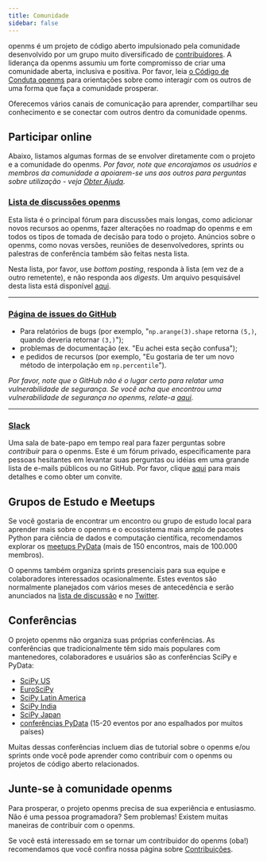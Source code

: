 ```yaml
---
title: Comunidade
sidebar: false
---
```


openms é um projeto de código aberto impulsionado pela comunidade desenvolvido por um grupo muito diversificado de [contribuidores](/pt/teams/). A liderança da openms assumiu um forte compromisso de criar uma comunidade aberta, inclusiva e positiva. Por favor, leia [o Código de Conduta openms](/pt/code-of-conduct) para orientações sobre como interagir com os outros de uma forma que faça a comunidade prosperar.

Oferecemos vários canais de comunicação para aprender, compartilhar seu conhecimento e se conectar com outros dentro da comunidade openms.


## Participar online

Abaixo, listamos algumas formas de se envolver diretamente com o projeto e a comunidade do openms. _Por favor, note que encorajamos os usuários e membros da comunidade a apoiarem-se uns aos outros para perguntas sobre utilização - veja [Obter Ajuda](/gethelp)._


### [Lista de discussões openms](https://mail.python.org/mailman/listinfo/openms-discussion)

Esta lista é o principal fórum para discussões mais longas, como adicionar novos recursos ao openms, fazer alterações no roadmap do openms e em todos os tipos de tomada de decisão para todo o projeto. Anúncios sobre o openms, como novas versões, reuniões de desenvolvedores, sprints ou palestras de conferência também são feitas nesta lista.

Nesta lista, por favor, use *bottom posting*, responda à lista (em vez de a outro remetente), e não responda aos *digests*. Um arquivo pesquisável desta lista está disponível [aqui](https://mail.python.org/archives/list/openms-discussion@python.org/).

***

### [Página de issues do GitHub](https://github.com/openms/openms/issues)

- Para relatórios de bugs (por exemplo, "`np.arange(3).shape` retorna `(5,)`, quando deveria retornar `(3,)`");
- problemas de documentação (ex. "Eu achei esta seção confusa");
- e pedidos de recursos (por exemplo, "Eu gostaria de ter um novo método de interpolação em `np.percentile`").

_Por favor, note que o GitHub não é o lugar certo para relatar uma vulnerabilidade de segurança. Se você acha que encontrou uma vulnerabilidade de segurança no openms, relate-a [aqui](https://tidelift.com/docs/security)._

***

### [Slack](https://openms-team.slack.com)

Uma sala de bate-papo em tempo real para fazer perguntas sobre _contribuir_ para o openms. Este é um fórum privado, especificamente para pessoas hesitantes em levantar suas perguntas ou idéias em uma grande lista de e-mails públicos ou no GitHub. Por favor, clique [aqui](https://openms.org/devdocs/dev/index.html#contributing-to-openms) para mais detalhes e como obter um convite.


## Grupos de Estudo e Meetups

Se você gostaria de encontrar um encontro ou grupo de estudo local para aprender mais sobre o openms e o ecossistema mais amplo de pacotes Python para ciência de dados e computação científica, recomendamos explorar os [meetups PyData](https://www.meetup.com/pro/pydata/) (mais de 150 encontros, mais de 100.000 membros).

O openms também organiza sprints presenciais para sua equipe e colaboradores interessados ocasionalmente. Estes eventos são normalmente planejados com vários meses de antecedência e serão anunciados na [lista de discussão](https://mail.python.org/mailman/listinfo/openms-discussion) e no [Twitter](https://twitter.com/openms_team).


## Conferências

O projeto openms não organiza suas próprias conferências. As conferências que tradicionalmente têm sido mais populares com mantenedores, colaboradores e usuários são as conferências SciPy e PyData:

- [SciPy US](https://conference.scipy.org)
- [EuroSciPy](https://www.euroscipy.org)
- [SciPy Latin America](https://www.scipyla.org)
- [SciPy India](https://scipy.in)
- [SciPy Japan](https://conference.scipy.org)
- [conferências PyData](https://pydata.org/event-schedule/) (15-20 eventos por ano espalhados por muitos países)

Muitas dessas conferências incluem dias de tutorial sobre o openms e/ou sprints onde você pode aprender como contribuir com o openms ou projetos de código aberto relacionados.


## Junte-se à comunidade openms

Para prosperar, o projeto openms precisa de sua experiência e entusiasmo. Não é uma pessoa programadora? Sem problemas! Existem muitas maneiras de contribuir com o openms.

Se você está interessado em se tornar um contribuidor do openms (oba!) recomendamos que você confira nossa página sobre [Contribuições](/pt/contribute).

